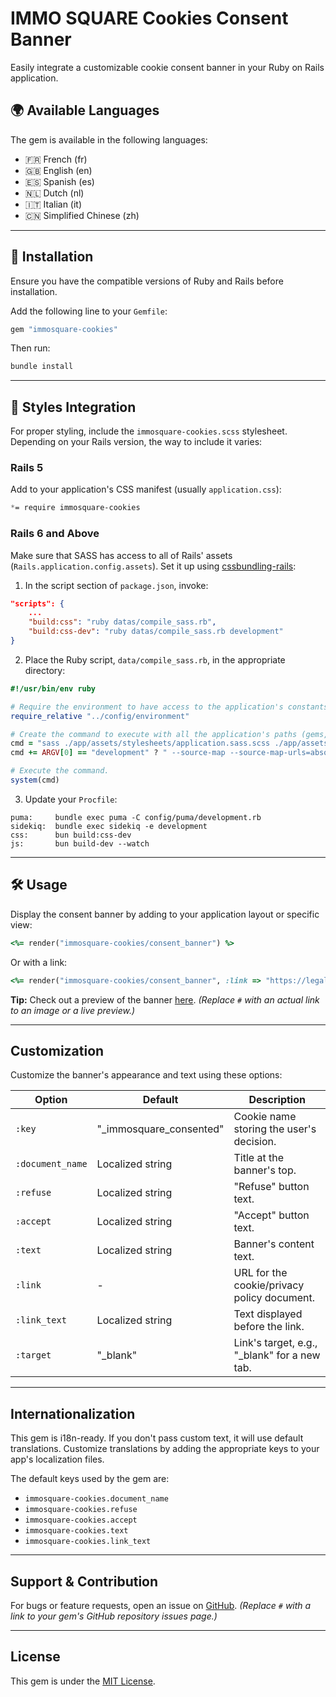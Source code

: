# IMMO SQUARE Cookies Consent Banner
Easily integrate a customizable cookie consent banner in your Ruby on Rails application.

## 🌍 Available Languages

The gem is available in the following languages:
- 🇫🇷 French (fr)
- 🇬🇧 English (en)
- 🇪🇸 Spanish (es)
- 🇳🇱 Dutch (nl)
- 🇮🇹 Italian (it)
- 🇨🇳 Simplified Chinese (zh)

---

## 🚀 Installation

Ensure you have the compatible versions of Ruby and Rails before installation.

Add the following line to your `Gemfile`:

```bash
gem "immosquare-cookies"
```

Then run:

```bash
bundle install
```

---

## 🎨 Styles Integration

For proper styling, include the `immosquare-cookies.scss` stylesheet. Depending on your Rails version, the way to include it varies:

### Rails 5

Add to your application's CSS manifest (usually `application.css`):

```css
*= require immosquare-cookies
```

### Rails 6 and Above

Make sure that SASS has access to all of Rails' assets (`Rails.application.config.assets`). Set it up using [cssbundling-rails](https://github.com/rails/cssbundling-rails):

1. In the script section of `package.json`, invoke:

```json
"scripts": {
    ...
    "build:css": "ruby datas/compile_sass.rb",
    "build:css-dev": "ruby datas/compile_sass.rb development"
}
```

2. Place the Ruby script, `data/compile_sass.rb`, in the appropriate directory:

```ruby
#!/usr/bin/env ruby

# Require the environment to have access to the application's constants.
require_relative "../config/environment"

# Create the command to execute with all the application's paths (gems, node_modules, etc.)
cmd = "sass ./app/assets/stylesheets/application.sass.scss ./app/assets/builds/application.css #{Rails.application.config.assets.paths.map {|path| "--load-path=#{path}" }.join(" ")}"
cmd += ARGV[0] == "development" ? " --source-map --source-map-urls=absolute --watch" : " --style compressed"

# Execute the command.
system(cmd)
```

3. Update your `Procfile`:

```plaintext
puma:     bundle exec puma -C config/puma/development.rb
sidekiq:  bundle exec sidekiq -e development
css:      bun build:css-dev
js:       bun build-dev --watch
```

---

## 🛠 Usage

Display the consent banner by adding to your application layout or specific view:

```ruby
<%= render("immosquare-cookies/consent_banner") %>
```

Or with a link:

```ruby
<%= render("immosquare-cookies/consent_banner", :link => "https://legals.immosquare.com") %>
```

**Tip:** Check out a preview of the banner [here](#). *(Replace `#` with an actual link to an image or a live preview.)*

---

## Customization

Customize the banner's appearance and text using these options:

Option | Default | Description
------|---------|------------
`:key`| "_immosquare_consented" | Cookie name storing the user's decision.
`:document_name` | Localized string | Title at the banner's top.
`:refuse` | Localized string | "Refuse" button text.
`:accept` | Localized string | "Accept" button text.
`:text` | Localized string | Banner's content text.
`:link` | - | URL for the cookie/privacy policy document.
`:link_text` | Localized string | Text displayed before the link.
`:target` | "_blank" | Link's target, e.g., "_blank" for a new tab.

---

## Internationalization

This gem is i18n-ready. If you don't pass custom text, it will use default translations. Customize translations by adding the appropriate keys to your app's localization files.

The default keys used by the gem are:

- `immosquare-cookies.document_name`
- `immosquare-cookies.refuse`
- `immosquare-cookies.accept`
- `immosquare-cookies.text`
- `immosquare-cookies.link_text`

---

## Support & Contribution

For bugs or feature requests, open an issue on [GitHub](#). *(Replace `#` with a link to your gem's GitHub repository issues page.)*

---

## License

This gem is under the [MIT License](https://opensource.org/licenses/MIT).
